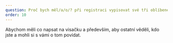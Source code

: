 ```yaml
---
question: Proč bych měl/a/o/? při registraci vypisovat své tři oblíbené věci a Twitter handle?
order: 10
---
```

Abychom měli co napsat na visačku a především, aby ostatní věděli, kdo jste a mohli si s vámi o tom povídat.